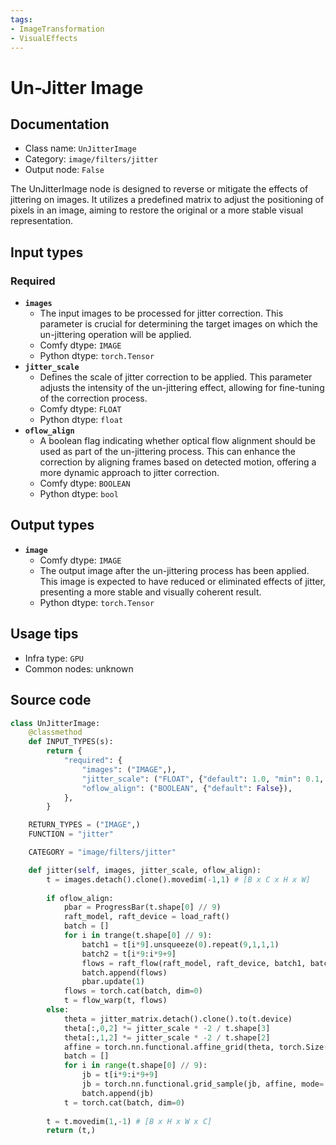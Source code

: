 ```yaml
---
tags:
- ImageTransformation
- VisualEffects
---
```


# Un-Jitter Image
## Documentation
- Class name: `UnJitterImage`
- Category: `image/filters/jitter`
- Output node: `False`

The UnJitterImage node is designed to reverse or mitigate the effects of jittering on images. It utilizes a predefined matrix to adjust the positioning of pixels in an image, aiming to restore the original or a more stable visual representation.
## Input types
### Required
- **`images`**
    - The input images to be processed for jitter correction. This parameter is crucial for determining the target images on which the un-jittering operation will be applied.
    - Comfy dtype: `IMAGE`
    - Python dtype: `torch.Tensor`
- **`jitter_scale`**
    - Defines the scale of jitter correction to be applied. This parameter adjusts the intensity of the un-jittering effect, allowing for fine-tuning of the correction process.
    - Comfy dtype: `FLOAT`
    - Python dtype: `float`
- **`oflow_align`**
    - A boolean flag indicating whether optical flow alignment should be used as part of the un-jittering process. This can enhance the correction by aligning frames based on detected motion, offering a more dynamic approach to jitter correction.
    - Comfy dtype: `BOOLEAN`
    - Python dtype: `bool`
## Output types
- **`image`**
    - Comfy dtype: `IMAGE`
    - The output image after the un-jittering process has been applied. This image is expected to have reduced or eliminated effects of jitter, presenting a more stable and visually coherent result.
    - Python dtype: `torch.Tensor`
## Usage tips
- Infra type: `GPU`
- Common nodes: unknown


## Source code
```python
class UnJitterImage:
    @classmethod
    def INPUT_TYPES(s):
        return {
            "required": {
                "images": ("IMAGE",),
                "jitter_scale": ("FLOAT", {"default": 1.0, "min": 0.1, "step": 0.1}),
                "oflow_align": ("BOOLEAN", {"default": False}),
            },
        }

    RETURN_TYPES = ("IMAGE",)
    FUNCTION = "jitter"

    CATEGORY = "image/filters/jitter"

    def jitter(self, images, jitter_scale, oflow_align):
        t = images.detach().clone().movedim(-1,1) # [B x C x H x W]
        
        if oflow_align:
            pbar = ProgressBar(t.shape[0] // 9)
            raft_model, raft_device = load_raft()
            batch = []
            for i in trange(t.shape[0] // 9):
                batch1 = t[i*9].unsqueeze(0).repeat(9,1,1,1)
                batch2 = t[i*9:i*9+9]
                flows = raft_flow(raft_model, raft_device, batch1, batch2)
                batch.append(flows)
                pbar.update(1)
            flows = torch.cat(batch, dim=0)
            t = flow_warp(t, flows)
        else:
            theta = jitter_matrix.detach().clone().to(t.device)
            theta[:,0,2] *= jitter_scale * -2 / t.shape[3]
            theta[:,1,2] *= jitter_scale * -2 / t.shape[2]
            affine = torch.nn.functional.affine_grid(theta, torch.Size([9, t.shape[1], t.shape[2], t.shape[3]]))
            batch = []
            for i in range(t.shape[0] // 9):
                jb = t[i*9:i*9+9]
                jb = torch.nn.functional.grid_sample(jb, affine, mode='bicubic', padding_mode='border', align_corners=None)
                batch.append(jb)
            t = torch.cat(batch, dim=0)
        
        t = t.movedim(1,-1) # [B x H x W x C]
        return (t,)

```

